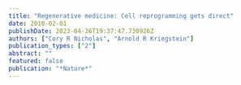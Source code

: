 ```yaml
---
title: "Regenerative medicine: Cell reprogramming gets direct"
date: 2010-02-01
publishDate: 2023-04-26T19:37:47.730926Z
authors: ["Cory R Nicholas", "Arnold R Kriegstein"]
publication_types: ["2"]
abstract: ""
featured: false
publication: "*Nature*"
---
```


